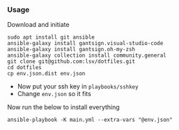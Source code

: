 ### Usage

Download and initiate

```
sudo apt install git ansible
ansible-galaxy install gantsign.visual-studio-code
ansible-galaxy install gantsign.oh-my-zsh
ansible-galaxy collection install community.general
git clone git@github.com:lsv/dotfiles.git
cd dotfiles
cp env.json.dist env.json
```

- Now put your ssh key in `playbooks/sshkey`
- Change `env.json` so it fits

Now run the below to install everything

``` 
ansible-playbook -K main.yml --extra-vars "@env.json"
```
